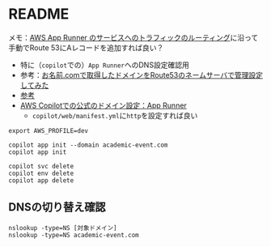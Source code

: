 # README

メモ：[AWS App Runner のサービスへのトラフィックのルーティング](https://docs.aws.amazon.com/ja_jp/Route53/latest/DeveloperGuide/routing-to-app-runner.html)に沿って手動でRoute 53にAレコードを追加すれば良い？

- 特に（`copilot`での）`App Runner`へのDNS設定確認用
- 参考：[お名前.comで取得したドメインをRoute53のネームサーバで管理設定してみた](https://dev.classmethod.jp/articles/route53-domain-onamae/)
- [参考](https://aws.amazon.com/jp/blogs/news/introducing-aws-copilot/)
- [AWS Copilotでの公式のドメイン設定：App Runner](https://aws.github.io/copilot-cli/ja/docs/developing/domain/#request-driven-web-service)
  - `copilot/web/manifest.yml`に`http`を設定すれば良い

```shell
export AWS_PROFILE=dev
```

```shell
copilot app init --domain academic-event.com
copilot app init
```

```shell
copilot svc delete
copilot env delete
copilot app delete
```

## DNSの切り替え確認

```shell
nslookup -type=NS [対象ドメイン]
nslookup -type=NS academic-event.com
```
